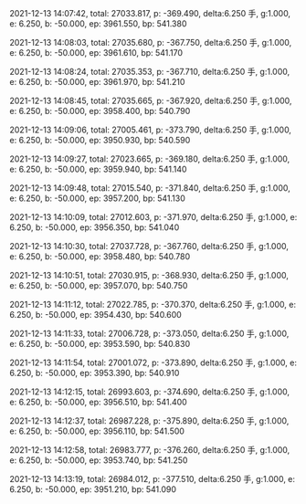 2021-12-13 14:07:42, total: 27033.817, p: -369.490, delta:6.250 手, g:1.000, e: 6.250, b: -50.000, ep: 3961.550, bp: 541.380

2021-12-13 14:08:03, total: 27035.680, p: -367.750, delta:6.250 手, g:1.000, e: 6.250, b: -50.000, ep: 3961.610, bp: 541.170

2021-12-13 14:08:24, total: 27035.353, p: -367.710, delta:6.250 手, g:1.000, e: 6.250, b: -50.000, ep: 3961.970, bp: 541.210

2021-12-13 14:08:45, total: 27035.665, p: -367.920, delta:6.250 手, g:1.000, e: 6.250, b: -50.000, ep: 3958.400, bp: 540.790

2021-12-13 14:09:06, total: 27005.461, p: -373.790, delta:6.250 手, g:1.000, e: 6.250, b: -50.000, ep: 3950.930, bp: 540.590

2021-12-13 14:09:27, total: 27023.665, p: -369.180, delta:6.250 手, g:1.000, e: 6.250, b: -50.000, ep: 3959.940, bp: 541.140

2021-12-13 14:09:48, total: 27015.540, p: -371.840, delta:6.250 手, g:1.000, e: 6.250, b: -50.000, ep: 3957.200, bp: 541.130

2021-12-13 14:10:09, total: 27012.603, p: -371.970, delta:6.250 手, g:1.000, e: 6.250, b: -50.000, ep: 3956.350, bp: 541.040

2021-12-13 14:10:30, total: 27037.728, p: -367.760, delta:6.250 手, g:1.000, e: 6.250, b: -50.000, ep: 3958.480, bp: 540.780

2021-12-13 14:10:51, total: 27030.915, p: -368.930, delta:6.250 手, g:1.000, e: 6.250, b: -50.000, ep: 3957.070, bp: 540.750

2021-12-13 14:11:12, total: 27022.785, p: -370.370, delta:6.250 手, g:1.000, e: 6.250, b: -50.000, ep: 3954.430, bp: 540.600

2021-12-13 14:11:33, total: 27006.728, p: -373.050, delta:6.250 手, g:1.000, e: 6.250, b: -50.000, ep: 3953.590, bp: 540.830

2021-12-13 14:11:54, total: 27001.072, p: -373.890, delta:6.250 手, g:1.000, e: 6.250, b: -50.000, ep: 3953.390, bp: 540.910

2021-12-13 14:12:15, total: 26993.603, p: -374.690, delta:6.250 手, g:1.000, e: 6.250, b: -50.000, ep: 3956.510, bp: 541.400

2021-12-13 14:12:37, total: 26987.228, p: -375.890, delta:6.250 手, g:1.000, e: 6.250, b: -50.000, ep: 3956.110, bp: 541.500

2021-12-13 14:12:58, total: 26983.777, p: -376.260, delta:6.250 手, g:1.000, e: 6.250, b: -50.000, ep: 3953.740, bp: 541.250

2021-12-13 14:13:19, total: 26984.012, p: -377.510, delta:6.250 手, g:1.000, e: 6.250, b: -50.000, ep: 3951.210, bp: 541.090